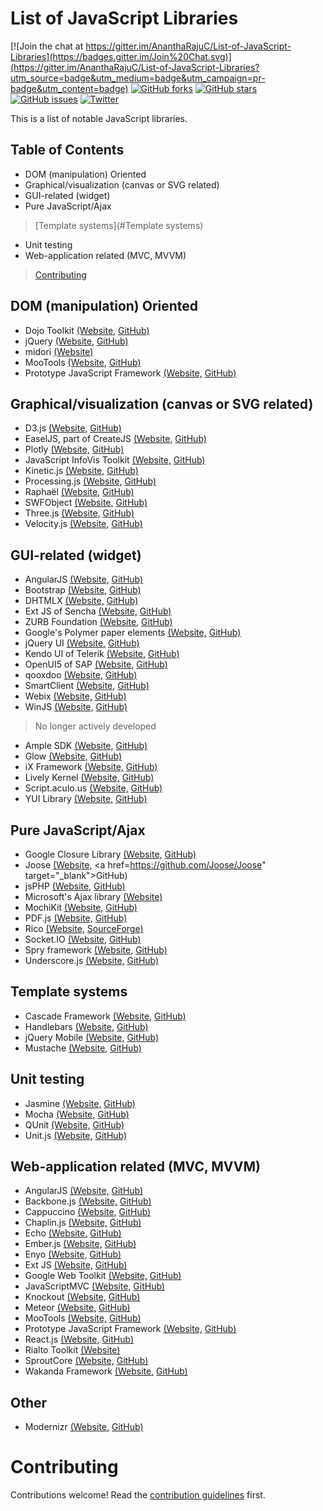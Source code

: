 # List of JavaScript Libraries

[![Join the chat at https://gitter.im/AnanthaRajuC/List-of-JavaScript-Libraries](https://badges.gitter.im/Join%20Chat.svg)](https://gitter.im/AnanthaRajuC/List-of-JavaScript-Libraries?utm_source=badge&utm_medium=badge&utm_campaign=pr-badge&utm_content=badge)
[![GitHub forks](https://img.shields.io/github/forks/AnanthaRajuC/List-of-JavaScript-Libraries.svg)](https://github.com/AnanthaRajuC/List-of-JavaScript-Libraries/network)
[![GitHub stars](https://img.shields.io/github/stars/AnanthaRajuC/List-of-JavaScript-Libraries.svg)](https://github.com/AnanthaRajuC/List-of-JavaScript-Libraries/stargazers)
[![GitHub issues](https://img.shields.io/github/issues/AnanthaRajuC/List-of-JavaScript-Libraries.svg)](https://github.com/AnanthaRajuC/List-of-JavaScript-Libraries/issues)
[![Twitter](https://img.shields.io/twitter/url/https/github.com/AnanthaRajuC/List-of-JavaScript-Libraries.svg?style=social)](https://twitter.com/intent/tweet?text=Wow:&url=%5Bobject%20Object%5D)

This is a list of notable JavaScript libraries.

## Table of Contents

- DOM (manipulation) Oriented 
- Graphical/visualization (canvas or SVG related) 
- GUI-related (widget) 
- Pure JavaScript/Ajax 
> [Template systems](#Template systems)
- Unit testing 
- Web-application related (MVC, MVVM) 

> [Contributing](#contributing)

## DOM (manipulation) Oriented <a id="DOM-\(manipulation\)-Oriented"></a>

- Dojo Toolkit <a href="http://dojotoolkit.org/" target="_blank">(Website,</a> <a href="https://github.com/dojo" target="_blank">GitHub)</a>
- jQuery <a href="http://jquery.com/" target="_blank">(Website,</a> <a href="https://github.com/jquery" target="_blank">GitHub)</a>
- midori <a href="http://www.midorijs.com/" target="_blank">(Website)</a> 
- MooTools <a href="http://mootools.net/" target="_blank">(Website,</a> <a href="https://github.com/mootools" target="_blank">GitHub)</a>
- Prototype JavaScript Framework <a href="http://prototypejs.org/" target="_blank">(Website,</a> <a href="https://github.com/sstephenson/prototype" target="_blank">GitHub)</a>

## Graphical/visualization (canvas or SVG related)

- D3.js <a href="http://d3js.org/" target="_blank">(Website,</a> <a href="https://github.com/mbostock/d3" target="_blank">GitHub)</a>
- EaselJS, part of CreateJS <a href="http://www.createjs.com/easeljs" target="_blank">(Website,</a> <a href="https://github.com/CreateJS" target="_blank">GitHub)</a>
- Plotly <a href="https://plot.ly/" target="_blank">(Website,</a> <a href="https://github.com/plotly" target="_blank">GitHub)</a>
- JavaScript InfoVis Toolkit <a href="http://philogb.github.io/jit/" target="_blank">(Website,</a> <a href="https://github.com/philogb/jit" target="_blank">GitHub)</a>
- Kinetic.js <a href="http://www.kineticjs.com/" target="_blank">(Website,</a> <a href="https://github.com/ericdrowell/KineticJS/" target="_blank">GitHub)</a>
- Processing.js <a href="http://processingjs.org/" target="_blank">(Website,</a> <a href="https://github.com/processing-js/processing-js/" target="_blank">GitHub)</a>
- Raphaël <a href="http://raphaeljs.com/" target="_blank">(Website,</a> <a href="https://github.com/DmitryBaranovskiy/raphael/" target="_blank">GitHub)</a>
- SWFObject <a href="https://code.google.com/p/swfobject/" target="_blank">(Website,</a> <a href="https://github.com/swfobject/swfobject" target="_blank">GitHub)</a>
- Three.js <a href="http://threejs.org/" target="_blank">(Website,</a> <a href="https://github.com/mrdoob/three.js/" target="_blank">GitHub)</a>
- Velocity.js <a href="http://julian.com/research/velocity/" target="_blank">(Website,</a> <a href="https://github.com/julianshapiro/velocity" target="_blank">GitHub)</a>
 
## GUI-related (widget)

- AngularJS <a href="https://angularjs.org/" target="_blank">(Website,</a> <a href="https://github.com/angular/angular.js" target="_blank">GitHub)</a>
- Bootstrap <a href="http://getbootstrap.com/" target="_blank">(Website,</a> <a href="https://github.com/twbs/bootstrap" target="_blank">GitHub)</a>
- DHTMLX <a href="http://dhtmlx.com/" target="_blank">(Website,</a> <a href="https://github.com/DHTMLX" target="_blank">GitHub)</a>
- Ext JS of Sencha <a href="https://www.sencha.com/products/extjs/#overview" target="_blank">(Website,</a> <a href="https://github.com/extjs" target="_blank">GitHub)</a>
- ZURB Foundation <a href="http://foundation.zurb.com/" target="_blank">(Website,</a> <a href="https://github.com/zurb/foundation" target="_blank">GitHub)</a>
- Google's Polymer paper elements <a href="https://www.polymer-project.org/0.5/components/paper-elements/demo.html#paper-input" target="_blank">(Website,</a> <a href="https://github.com/Polymer/polymer" target="_blank">GitHub)</a>
- jQuery UI <a href="http://jqueryui.com/" target="_blank">(Website,</a> <a href="https://github.com/jquery/jquery-ui" target="_blank">GitHub)</a>
- Kendo UI of Telerik <a href="http://www.telerik.com/kendo-ui" target="_blank">(Website,</a> <a href="https://github.com/telerik/kendo-ui-core" target="_blank">GitHub)</a>
- OpenUI5 of SAP <a href="http://openui5.org/" target="_blank">(Website,</a> <a href="https://github.com/SAP/openui5/" target="_blank">GitHub)</a>
- qooxdoo <a href="http://qooxdoo.org/" target="_blank">(Website,</a> <a href="https://github.com/qooxdoo/qooxdoo" target="_blank">GitHub)</a>
- SmartClient  <a href="http://www.smartclient.com/product/smartclient.jsp" target="_blank">(Website,</a> <a href="https://github.com/rgrempel/isomorphic" target="_blank">GitHub)</a>
- Webix  <a href="http://webix.com/" target="_blank">(Website,</a> <a href="https://github.com/webix-hub" target="_blank">GitHub)</a>
- WinJS  <a href="http://try.buildwinjs.com/#listviewinteractions" target="_blank">(Website,</a> <a href="https://github.com/winjs/winjs" target="_blank">GitHub)</a>
 
> No longer actively developed

- Ample SDK <a href="http://www.amplesdk.com/" target="_blank">(Website,</a> <a href="https://github.com/clientside/amplesdk" target="_blank">GitHub)</a>
- Glow <a href="http://www.bbc.co.uk/glow/" target="_blank">(Website,</a> <a href="https://github.com/glow/glow2" target="_blank">GitHub)</a>
- iX Framework <a href="http://intelligentexpert.net/" target="_blank">(Website,</a> <a href="https://github.com/adimosh/ix.framework" target="_blank">GitHub)</a>
- Lively Kernel <a href="http://lively-kernel.org/" target="_blank">(Website,</a> <a href="https://github.com/LivelyKernel" target="_blank">GitHub)</a>
- Script.aculo.us <a href="http://script.aculo.us/" target="_blank">(Website,</a> <a href="https://github.com/madrobby/scriptaculous" target="_blank">GitHub)</a>
- YUI Library <a href="http://yuilibrary.com/" target="_blank">(Website,</a> <a href="https://github.com/yui" target="_blank">GitHub)</a>

## Pure JavaScript/Ajax

- Google Closure Library <a href="https://developers.google.com/closure/library/" target="_blank">(Website,</a> <a href="https://github.com/google/closure-library/" target="_blank">GitHub)</a>
- Joose <a href="http://joose.it/" target="_blank">(Website,</a> <a href=https://github.com/Joose/Joose" target="_blank">GitHub)</a>
- jsPHP <a href="http://phpjs.org/" target="_blank">(Website,</a> <a href="https://github.com/kvz/phpjs" target="_blank">GitHub)</a>
- Microsoft's Ajax library <a href="https://msdn.microsoft.com/en-us/library/ee341002.aspx" target="_blank">(Website)</a> 
- MochiKit <a href="http://mochi.github.io/mochikit/" target="_blank">(Website,</a> <a href="https://github.com/mochi/mochikit" target="_blank">GitHub)</a>
- PDF.js <a href="https://mozilla.github.io/pdf.js/" target="_blank">(Website,</a> <a href="https://github.com/mozilla/pdf.js" target="_blank">GitHub)</a>
- Rico <a href="http://openrico.sourceforge.net/examples/index.html" target="_blank">(Website,</a> <a href="http://sourceforge.net/projects/openrico/" target="_blank">SourceForge)</a>
- Socket.IO <a href="http://socket.io/" target="_blank">(Website,</a> <a href="https://github.com/socketio/socket.io/" target="_blank">GitHub)</a>
- Spry framework <a href="http://adobe.github.io/Spry/docs.html" target="_blank">(Website,</a> <a href="https://github.com/adobe/Spry" target="_blank">GitHub)</a>
- Underscore.js  <a href="http://underscorejs.org/" target="_blank">(Website,</a> <a href="https://github.com/jashkenas/underscore" target="_blank">GitHub)</a>

## Template systems

- Cascade Framework <a href="http://www.cascade-framework.com/" target="_blank">(Website,</a> <a href="https://github.com/jslegers/cascadeframework/" target="_blank">GitHub)</a>
- Handlebars <a href="http://handlebarsjs.com/" target="_blank">(Website,</a> <a href="https://github.com/wycats/handlebars.js/" target="_blank">GitHub)</a>
- jQuery Mobile <a href="http://jquerymobile.com/" target="_blank">(Website,</a> <a href="https://github.com/jquery/jquery-mobile" target="_blank">GitHub)</a>
- Mustache <a href="https://mustache.github.io/" target="_blank">(Website,</a> <a href="https://github.com/mustache/mustache.github.com" target="_blank">GitHub)</a>

## Unit testing

- Jasmine <a href="http://jasmine.github.io/" target="_blank">(Website,</a> <a href="https://github.com/jasmine/jasmine" target="_blank">GitHub)</a>
- Mocha <a href="http://mochajs.org/" target="_blank">(Website,</a> <a href="https://github.com/mochajs/mocha" target="_blank">GitHub)</a>
- QUnit <a href="http://qunitjs.com/" target="_blank">(Website,</a> <a href="https://github.com/jquery/qunit" target="_blank">GitHub)</a>
- Unit.js <a href="http://unitjs.com/" target="_blank">(Website,</a> <a href="https://github.com/unitjs/unit.js" target="_blank">GitHub)</a>

## Web-application related (MVC, MVVM)

- AngularJS <a href="https://angularjs.org/" target="_blank">(Website,</a> <a href="https://github.com/angular/angular.js" target="_blank">GitHub)</a>
- Backbone.js <a href="http://backbonejs.org/" target="_blank">(Website,</a> <a href="https://github.com/jashkenas/backbone" target="_blank">GitHub)</a>
- Cappuccino <a href="http://www.cappuccino-project.org/" target="_blank">(Website,</a> <a href="https://github.com/cappuccino/cappuccino" target="_blank">GitHub)</a>
- Chaplin.js <a href="http://chaplinjs.org/" target="_blank">(Website,</a> <a href="https://github.com/chaplinjs/chaplin" target="_blank">GitHub)</a>
- Echo <a href="http://echo.labstack.com/" target="_blank">(Website,</a> <a href="https://github.com/labstack/echo" target="_blank">GitHub)</a>
- Ember.js <a href="http://emberjs.com/" target="_blank">(Website,</a> <a href="https://github.com/emberjs/ember.js" target="_blank">GitHub)</a>
- Enyo <a href="http://enyojs.com/" target="_blank">(Website,</a> <a href="https://github.com/enyojs/enyo" target="_blank">GitHub)</a>
- Ext JS <a href="https://www.sencha.com/products/extjs/#overview" target="_blank">(Website,</a> <a href="https://github.com/extjs/extjs-theme" target="_blank">GitHub)</a>
- Google Web Toolkit <a href="http://www.gwtproject.org/" target="_blank">(Website,</a> <a href="https://github.com/gwtproject/gwt" target="_blank">GitHub)</a>
- JavaScriptMVC <a href="http://www.javascriptmvc.com/" target="_blank">(Website,</a> <a href="https://github.com/bitovi/javascriptmvc" target="_blank">GitHub)</a>
- Knockout  <a href="http://knockoutjs.com/" target="_blank">(Website,</a> <a href="https://github.com/knockout/knockout/" target="_blank">GitHub)</a>
- Meteor <a href="https://www.meteor.com/" target="_blank">(Website,</a> <a href="https://github.com/meteor/meteor" target="_blank">GitHub)</a>
- MooTools <a href="http://mootools.net/" target="_blank">(Website,</a> <a href="https://github.com/mootools/mootools-core" target="_blank">GitHub)</a>
- Prototype JavaScript Framework <a href="http://prototypejs.org/" target="_blank">(Website,</a> <a href="https://github.com/sstephenson/prototype" target="_blank">GitHub)</a>
- React.js  <a href="https://facebook.github.io/react/" target="_blank">(Website,</a> <a href="https://github.com/facebook/react" target="_blank">GitHub)</a>
- Rialto Toolkit  <a href="http://www.improve-foundations.org/factory/projects/rialto/wiki" target="_blank">(Website)</a> 
- SproutCore <a href="http://sproutcore.com/" target="_blank">(Website,</a> <a href="https://github.com/sproutcore/sproutcore" target="_blank">GitHub)</a>
- Wakanda Framework <a href="http://www.wakanda.org/" target="_blank">(Website,</a> <a href="https://github.com/Wakanda" target="_blank">GitHub)</a>

## Other

- Modernizr <a href="http://modernizr.com/" target="_blank">(Website,</a> <a href="https://github.com/Modernizr/Modernizr" target="_blank">GitHub)</a>

# Contributing

Contributions welcome! Read the [contribution guidelines](CONTRIBUTING.md) first.
